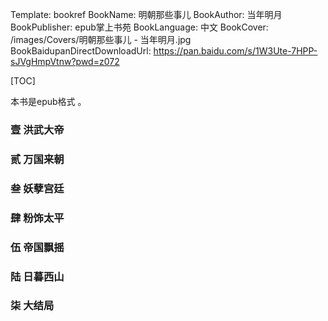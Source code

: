 Template: bookref
BookName: 明朝那些事儿
BookAuthor: 当年明月
BookPublisher: epub掌上书苑
BookLanguage: 中文
BookCover: /images/Covers/明朝那些事儿 - 当年明月.jpg
BookBaidupanDirectDownloadUrl: https://pan.baidu.com/s/1W3Ute-7HPP-sJVgHmpVtnw?pwd=z072 



[TOC]

本书是epub格式 。



### 壹 洪武大帝

### 贰 万国来朝
 
### 叁 妖孽宫廷
  
### 肆 粉饰太平
   
### 伍 帝国飘摇
  
### 陆 日暮西山
   
### 柒 大结局
   
